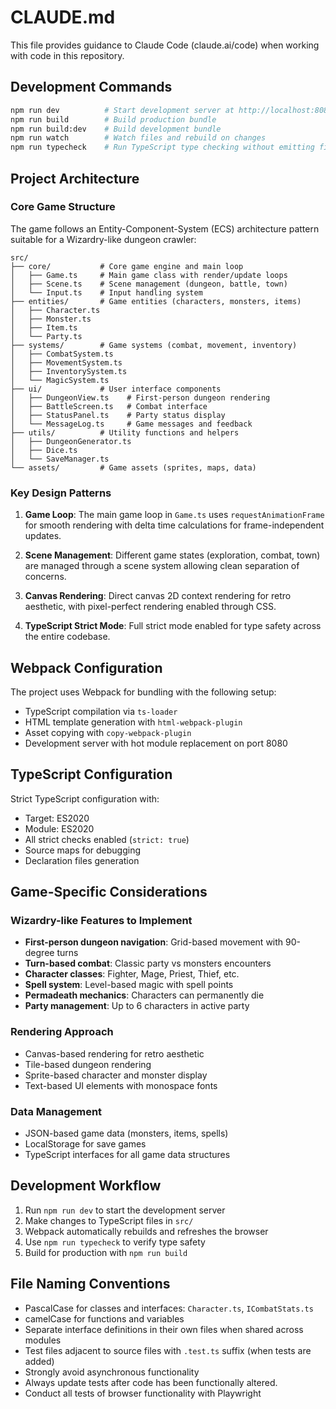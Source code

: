 # CLAUDE.md

This file provides guidance to Claude Code (claude.ai/code) when working with code in this repository.

## Development Commands

```bash
npm run dev          # Start development server at http://localhost:8080 with hot reload
npm run build        # Build production bundle
npm run build:dev    # Build development bundle
npm run watch        # Watch files and rebuild on changes
npm run typecheck    # Run TypeScript type checking without emitting files
```

## Project Architecture

### Core Game Structure
The game follows an Entity-Component-System (ECS) architecture pattern suitable for a Wizardry-like dungeon crawler:

```
src/
├── core/           # Core game engine and main loop
│   ├── Game.ts     # Main game class with render/update loops
│   ├── Scene.ts    # Scene management (dungeon, battle, town)
│   └── Input.ts    # Input handling system
├── entities/       # Game entities (characters, monsters, items)
│   ├── Character.ts
│   ├── Monster.ts
│   ├── Item.ts
│   └── Party.ts
├── systems/        # Game systems (combat, movement, inventory)
│   ├── CombatSystem.ts
│   ├── MovementSystem.ts
│   ├── InventorySystem.ts
│   └── MagicSystem.ts
├── ui/             # User interface components
│   ├── DungeonView.ts    # First-person dungeon rendering
│   ├── BattleScreen.ts   # Combat interface
│   ├── StatusPanel.ts    # Party status display
│   └── MessageLog.ts     # Game messages and feedback
├── utils/          # Utility functions and helpers
│   ├── DungeonGenerator.ts
│   ├── Dice.ts
│   └── SaveManager.ts
└── assets/         # Game assets (sprites, maps, data)
```

### Key Design Patterns

1. **Game Loop**: The main game loop in `Game.ts` uses `requestAnimationFrame` for smooth rendering with delta time calculations for frame-independent updates.

2. **Scene Management**: Different game states (exploration, combat, town) are managed through a scene system allowing clean separation of concerns.

3. **Canvas Rendering**: Direct canvas 2D context rendering for retro aesthetic, with pixel-perfect rendering enabled through CSS.

4. **TypeScript Strict Mode**: Full strict mode enabled for type safety across the entire codebase.

## Webpack Configuration

The project uses Webpack for bundling with the following setup:
- TypeScript compilation via `ts-loader`
- HTML template generation with `html-webpack-plugin`
- Asset copying with `copy-webpack-plugin`
- Development server with hot module replacement on port 8080

## TypeScript Configuration

Strict TypeScript configuration with:
- Target: ES2020
- Module: ES2020
- All strict checks enabled (`strict: true`)
- Source maps for debugging
- Declaration files generation

## Game-Specific Considerations

### Wizardry-like Features to Implement
- **First-person dungeon navigation**: Grid-based movement with 90-degree turns
- **Turn-based combat**: Classic party vs monsters encounters
- **Character classes**: Fighter, Mage, Priest, Thief, etc.
- **Spell system**: Level-based magic with spell points
- **Permadeath mechanics**: Characters can permanently die
- **Party management**: Up to 6 characters in active party

### Rendering Approach
- Canvas-based rendering for retro aesthetic
- Tile-based dungeon rendering
- Sprite-based character and monster display
- Text-based UI elements with monospace fonts

### Data Management
- JSON-based game data (monsters, items, spells)
- LocalStorage for save games
- TypeScript interfaces for all game data structures

## Development Workflow

1. Run `npm run dev` to start the development server
2. Make changes to TypeScript files in `src/`
3. Webpack automatically rebuilds and refreshes the browser
4. Use `npm run typecheck` to verify type safety
5. Build for production with `npm run build`

## File Naming Conventions

- PascalCase for classes and interfaces: `Character.ts`, `ICombatStats.ts`
- camelCase for functions and variables
- Separate interface definitions in their own files when shared across modules
- Test files adjacent to source files with `.test.ts` suffix (when tests are added)
- Strongly avoid asynchronous functionality
- Always update tests after code has been functionally altered.
- Conduct all tests of browser functionality with Playwright